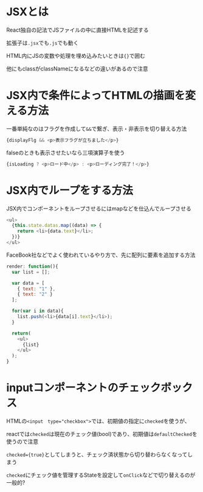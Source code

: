 # JSXとは

React独自の記法でJSファイルの中に直接HTMLを記述する

拡張子は`.jsx`でも`.js`でも動く

HTML内にJSの変数や処理を埋め込みたいときは`{}`で囲む

他にもclassがclassNameになるなどの違いがあるので注意

# JSX内で条件によってHTMLの描画を変える方法

一番単純なのはフラグを作成して`&&`で繋ぎ、表示・非表示を切り替える方法

```js
{displayFlg && <p>表示フラグが立ちました</p>}
```

falseのときも表示させたいなら三項演算子を使う

```js
{isLoading ? <p>ロード中</p> : <p>ローディング完了！</p>}
```

# JSX内でループをする方法

JSX内でコンポーネントをループさせるにはmapなどを仕込んでループさせる

```js
<ul>
  {this.state.datas.map((data) => {
    return <li>{data.text}</li>;
  })}
</ul>
```

FaceBook社などでよく使われているやり方で、先に配列に要素を追加する方法

```js
render: function(){
  var list = [];

  var data = [
    { text: "1" },
    { text: "2" }
  ];

  for(var i in data){
    list.push(<li>{data[i].text}</li>);
  }

  return(
    <ul>
      {list}
    </ul>
  );
}
```

# inputコンポーネントのチェックボックス

HTMLの`<input　type="checkbox">`では、初期値の指定に`checked`を使うが、

reactでは`checked`は現在のチェック値(bool)であり、初期値は`defaultChecked`を使うので注意

`checked={true}`としてしまうと、チェック済状態から切り替わらなくなってしまう

`checked`にチェック値を管理するStateを設定して`onClick`などで切り替えるのが一般的?
